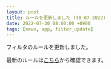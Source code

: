 ```yaml
---
layout: post
title: ルールを更新しました (30-07-2022)
date: 2022-07-30 08:00:00 +0900
tags: [news, app, filter_update]
---
```


フィルタのルールを更新しました。

最新のルールは[こちら](https://github.com/kittytail/BlockerRules)から確認できます。
